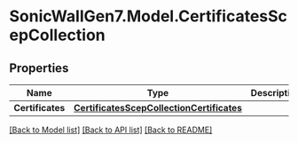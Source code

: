 # SonicWallGen7.Model.CertificatesScepCollection

## Properties

Name | Type | Description | Notes
------------ | ------------- | ------------- | -------------
**Certificates** | [**CertificatesScepCollectionCertificates**](CertificatesScepCollectionCertificates.md) |  | [optional] 

[[Back to Model list]](../README.md#documentation-for-models) [[Back to API list]](../README.md#documentation-for-api-endpoints) [[Back to README]](../README.md)

